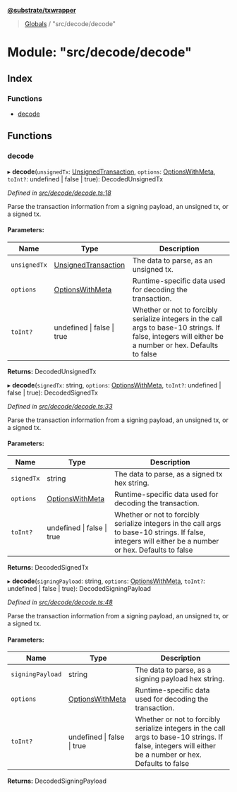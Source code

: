 **[@substrate/txwrapper](../README.md)**

> [Globals](../globals.md) / "src/decode/decode"

# Module: "src/decode/decode"

## Index

### Functions

* [decode](_src_decode_decode_.md#decode)

## Functions

### decode

▸ **decode**(`unsignedTx`: [UnsignedTransaction](../interfaces/_src_util_types_.unsignedtransaction.md), `options`: [OptionsWithMeta](../interfaces/_src_util_types_.optionswithmeta.md), `toInt?`: undefined \| false \| true): DecodedUnsignedTx

*Defined in [src/decode/decode.ts:18](https://github.com/paritytech/txwrapper/blob/12a2bf8/src/decode/decode.ts#L18)*

Parse the transaction information from a signing payload, an unsigned tx, or a signed tx.

#### Parameters:

Name | Type | Description |
------ | ------ | ------ |
`unsignedTx` | [UnsignedTransaction](../interfaces/_src_util_types_.unsignedtransaction.md) | The data to parse, as an unsigned tx. |
`options` | [OptionsWithMeta](../interfaces/_src_util_types_.optionswithmeta.md) | Runtime-specific data used for decoding the transaction. |
`toInt?` | undefined \| false \| true | Whether or not to forcibly serialize integers in the call args to base-10 strings. If false, integers will either be a number or hex. Defaults to false  |

**Returns:** DecodedUnsignedTx

▸ **decode**(`signedTx`: string, `options`: [OptionsWithMeta](../interfaces/_src_util_types_.optionswithmeta.md), `toInt?`: undefined \| false \| true): DecodedSignedTx

*Defined in [src/decode/decode.ts:33](https://github.com/paritytech/txwrapper/blob/12a2bf8/src/decode/decode.ts#L33)*

Parse the transaction information from a signing payload, an unsigned tx, or a signed tx.

#### Parameters:

Name | Type | Description |
------ | ------ | ------ |
`signedTx` | string | The data to parse, as a signed tx hex string. |
`options` | [OptionsWithMeta](../interfaces/_src_util_types_.optionswithmeta.md) | Runtime-specific data used for decoding the transaction. |
`toInt?` | undefined \| false \| true | Whether or not to forcibly serialize integers in the call args to base-10 strings. If false, integers will either be a number or hex. Defaults to false  |

**Returns:** DecodedSignedTx

▸ **decode**(`signingPayload`: string, `options`: [OptionsWithMeta](../interfaces/_src_util_types_.optionswithmeta.md), `toInt?`: undefined \| false \| true): DecodedSigningPayload

*Defined in [src/decode/decode.ts:48](https://github.com/paritytech/txwrapper/blob/12a2bf8/src/decode/decode.ts#L48)*

Parse the transaction information from a signing payload, an unsigned tx, or a signed tx.

#### Parameters:

Name | Type | Description |
------ | ------ | ------ |
`signingPayload` | string | The data to parse, as a signing payload hex string. |
`options` | [OptionsWithMeta](../interfaces/_src_util_types_.optionswithmeta.md) | Runtime-specific data used for decoding the transaction. |
`toInt?` | undefined \| false \| true | Whether or not to forcibly serialize integers in the call args to base-10 strings. If false, integers will either be a number or hex. Defaults to false  |

**Returns:** DecodedSigningPayload
